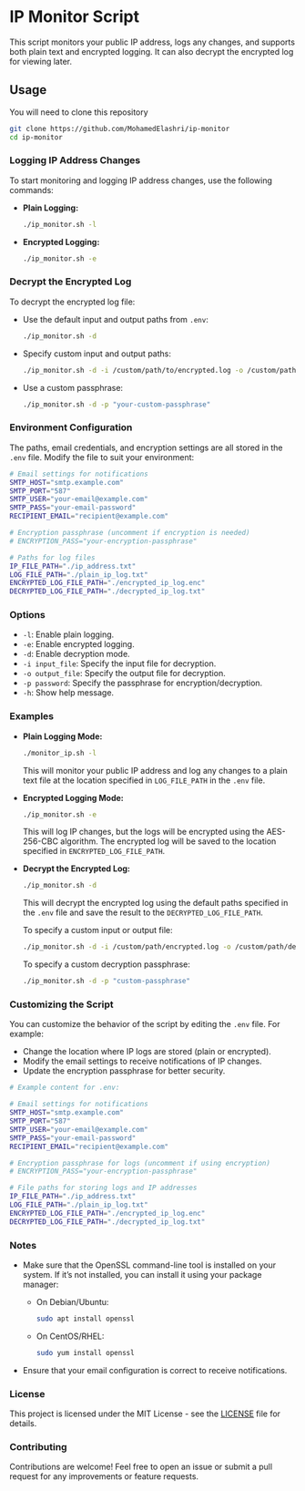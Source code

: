 # IP Monitor Script

This script monitors your public IP address, logs any changes, and supports both plain text and encrypted logging. It can also decrypt the encrypted log for viewing later.

## Usage

You will need to clone this repository 

```bash
git clone https://github.com/MohamedElashri/ip-monitor
cd ip-monitor
```

### Logging IP Address Changes
To start monitoring and logging IP address changes, use the following commands:

- **Plain Logging:**
  ```bash
  ./ip_monitor.sh -l
  ```

- **Encrypted Logging:**
  ```bash
  ./ip_monitor.sh -e
  ```

### Decrypt the Encrypted Log
To decrypt the encrypted log file:

- Use the default input and output paths from `.env`:
  ```bash
  ./ip_monitor.sh -d
  ```

- Specify custom input and output paths:
  ```bash
  ./ip_monitor.sh -d -i /custom/path/to/encrypted.log -o /custom/path/to/decrypted.log
  ```

- Use a custom passphrase:
  ```bash
  ./ip_monitor.sh -d -p "your-custom-passphrase"
  ```

### Environment Configuration

The paths, email credentials, and encryption settings are all stored in the `.env` file. Modify the file to suit your environment:

```bash
# Email settings for notifications
SMTP_HOST="smtp.example.com"
SMTP_PORT="587"
SMTP_USER="your-email@example.com"
SMTP_PASS="your-email-password"
RECIPIENT_EMAIL="recipient@example.com"

# Encryption passphrase (uncomment if encryption is needed)
# ENCRYPTION_PASS="your-encryption-passphrase"

# Paths for log files
IP_FILE_PATH="./ip_address.txt"
LOG_FILE_PATH="./plain_ip_log.txt"
ENCRYPTED_LOG_FILE_PATH="./encrypted_ip_log.enc"
DECRYPTED_LOG_FILE_PATH="./decrypted_ip_log.txt"
```

### Options

- `-l`: Enable plain logging.
- `-e`: Enable encrypted logging.
- `-d`: Enable decryption mode.
- `-i input_file`: Specify the input file for decryption.
- `-o output_file`: Specify the output file for decryption.
- `-p password`: Specify the passphrase for encryption/decryption.
- `-h`: Show help message.

### Examples

- **Plain Logging Mode:**
  ```bash
  ./monitor_ip.sh -l
  ```
  This will monitor your public IP address and log any changes to a plain text file at the location specified in `LOG_FILE_PATH` in the `.env` file.

- **Encrypted Logging Mode:**
  ```bash
  ./ip_monitor.sh -e
  ```
  This will log IP changes, but the logs will be encrypted using the AES-256-CBC algorithm. The encrypted log will be saved to the location specified in `ENCRYPTED_LOG_FILE_PATH`.

- **Decrypt the Encrypted Log:**
  ```bash
  ./ip_monitor.sh -d
  ```
  This will decrypt the encrypted log using the default paths specified in the `.env` file and save the result to the `DECRYPTED_LOG_FILE_PATH`. 

  To specify a custom input or output file:
  ```bash
  ./ip_monitor.sh -d -i /custom/path/encrypted.log -o /custom/path/decrypted.log
  ```

  To specify a custom decryption passphrase:
  ```bash
  ./ip_monitor.sh -d -p "custom-passphrase"
  ```

### Customizing the Script

You can customize the behavior of the script by editing the `.env` file. For example:

- Change the location where IP logs are stored (plain or encrypted).
- Modify the email settings to receive notifications of IP changes.
- Update the encryption passphrase for better security.

```bash
# Example content for .env:

# Email settings for notifications
SMTP_HOST="smtp.example.com"
SMTP_PORT="587"
SMTP_USER="your-email@example.com"
SMTP_PASS="your-email-password"
RECIPIENT_EMAIL="recipient@example.com"

# Encryption passphrase for logs (uncomment if using encryption)
# ENCRYPTION_PASS="your-encryption-passphrase"

# File paths for storing logs and IP addresses
IP_FILE_PATH="./ip_address.txt"
LOG_FILE_PATH="./plain_ip_log.txt"
ENCRYPTED_LOG_FILE_PATH="./encrypted_ip_log.enc"
DECRYPTED_LOG_FILE_PATH="./decrypted_ip_log.txt"
```

### Notes

- Make sure that the OpenSSL command-line tool is installed on your system. If it’s not installed, you can install it using your package manager:
  - On Debian/Ubuntu:
    ```bash
    sudo apt install openssl
    ```
  - On CentOS/RHEL:
    ```bash
    sudo yum install openssl
    ```

- Ensure that your email configuration is correct to receive notifications.

### License

This project is licensed under the MIT License - see the [LICENSE](LICENSE) file for details.

### Contributing

Contributions are welcome! Feel free to open an issue or submit a pull request for any improvements or feature requests.
